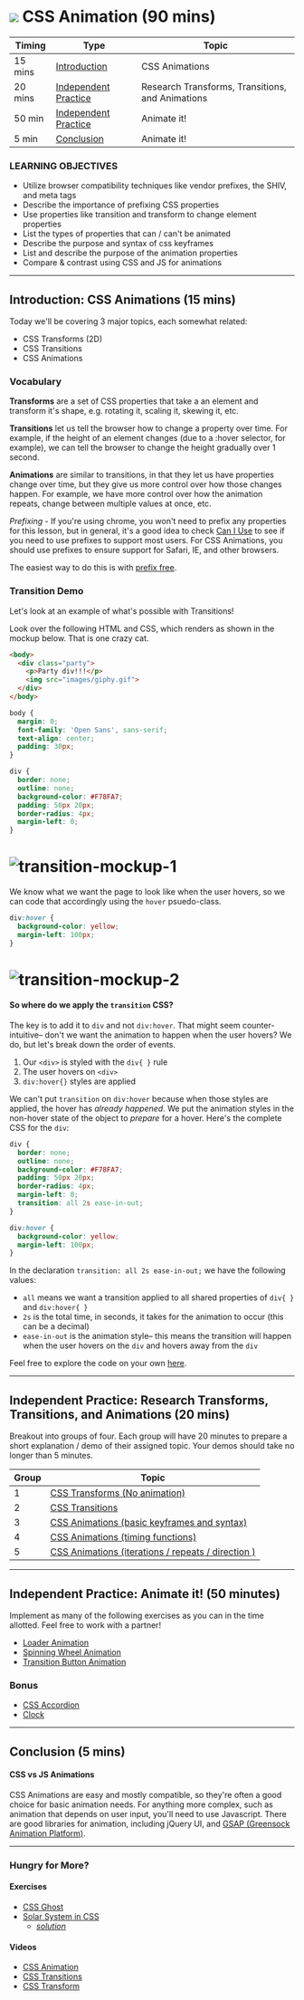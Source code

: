 # ![](https://ga-dash.s3.amazonaws.com/production/assets/logo-9f88ae6c9c3871690e33280fcf557f33.png) CSS Animation (90 mins)

| Timing | Type | Topic |
| --- | --- | --- |
| 15 mins | [Introduction](#introduction) | CSS Animations |
| 20 mins | [Independent Practice](#ind-practice-research) | Research Transforms, Transitions, and Animations |
| 50 min | [Independent Practice](#ind-practice) | Animate it! |
| 5 min | [Conclusion](#conclusion) | Animate it! |

### LEARNING OBJECTIVES
- Utilize browser compatibility techniques like vendor prefixes, the SHIV, and meta tags
- Describe the importance of prefixing CSS properties
- Use properties like transition and transform to change element properties
- List the types of properties that can / can't be animated
- Describe the purpose and syntax of css keyframes
- List and describe the purpose of the animation properties
- Compare & contrast using CSS and JS for animations

***

<a name="introduction"></a>
## Introduction: CSS Animations (15 mins)

Today we'll be covering 3 major topics, each somewhat related:
- CSS Transforms (2D)
- CSS Transitions
- CSS Animations

### Vocabulary
**Transforms** are a set of CSS properties that take a an element and transform it's shape, e.g. rotating it, scaling it, skewing it, etc.

**Transitions** let us tell the browser how to change a property over time. For example, if the height of an element changes (due to a :hover selector, for example), we can tell the browser to change the height gradually over 1 second.

**Animations** are similar to transitions, in that they let us have properties change over time, but they give us more control over how those changes happen. For example, we have more control over how the animation repeats, change between multiple values at once, etc.

*Prefixing* - If you're using chrome, you won't need to prefix any properties for this lesson, but in general, it's a good idea to check [Can I Use](http://caniuse.com/) to see if you need to use prefixes to support most users. For CSS Animations, you should use prefixes to ensure support for Safari, IE, and other browsers.

The easiest way to do this is with [prefix free](http://leaverou.github.io/prefixfree/).

### Transition Demo
Let's look at an example of what's possible with Transitions!

Look over the following HTML and CSS, which renders as shown in the mockup below. That is one crazy cat.

```html
<body>
  <div class="party">
    <p>Party div!!!</p>
    <img src="images/giphy.gif">
  </div>
</body>
```

```css
body {
  margin: 0;
  font-family: 'Open Sans', sans-serif;
  text-align: center;
  padding: 30px;
}

div {
  border: none;
  outline: none;
  background-color: #F78FA7;
  padding: 50px 20px;
  border-radius: 4px;
  margin-left: 0;
}
```

# ![transition-mockup-1](assets/transition-mockup-1.png)

We know what we want the page to look like when the user hovers, so we can code that accordingly using the `hover` psuedo-class.

```css
div:hover {
  background-color: yellow;
  margin-left: 100px;
}
```

# ![transition-mockup-2](assets/transition-mockup-2.png)

#### So where do we apply the `transition` CSS?
The key is to add it to `div` and not `div:hover`. That might seem counter-intuitive– don't we want the animation to happen when the user hovers? We do, but let's break down the order of events.

1. Our `<div>` is styled with the `div{ }` rule
2. The user hovers on `<div>`
3. `div:hover{}` styles are applied

  We can't put `transition` on `div:hover` because when those styles are applied, the hover has *already happened*. We put the animation styles in the non-hover state of the object to *prepare* for a hover. Here's the complete CSS for the `div`:

  ```css
  div {
    border: none;
    outline: none;
    background-color: #F78FA7;
    padding: 50px 20px;
    border-radius: 4px;
    margin-left: 0;
    transition: all 2s ease-in-out;
  }

  div:hover {
    background-color: yellow;
    margin-left: 100px;
  }
  ```

In the declaration `transition: all 2s ease-in-out;` we have the following values:
- `all` means we want a transition applied to all shared properties of `div{ }` and `div:hover{ }`
- `2s` is the total time, in seconds, it takes for the animation to occur (this can be a decimal)
- `ease-in-out` is the animation style– this means the transition will happen when the user hovers on the `div` and hovers away from the `div`

Feel free to explore the code on your own [here](transition-example).

***

<a name="ind-practice-research"></a>
## Independent Practice: Research Transforms, Transitions, and Animations (20 mins)
Breakout into groups of four. Each group will have 20 minutes to prepare a short explanation / demo of their assigned topic. Your demos should take no longer than 5 minutes.

| Group | Topic
| --- | --- |
| 1 | [CSS Transforms (No animation)](https://developer.mozilla.org/en-US/docs/Web/CSS/transform) |
| 2 | [CSS Transitions](https://developer.mozilla.org/en-US/docs/Web/CSS/transition) |
| 3 | [CSS Animations (basic keyframes and syntax)](https://developer.mozilla.org/en-US/docs/Web/CSS/@keyframes) |
| 4 | [CSS Animations (timing functions)](https://developer.mozilla.org/en-US/docs/Web/CSS/animation-timing-function) |
| 5 | [CSS Animations (iterations / repeats / direction )](https://developer.mozilla.org/en-US/docs/Web/CSS/animation-iteration-count) |

***

<a name="ind-practice"></a>
## Independent Practice: Animate it! (50 minutes)
Implement as many of the following exercises as you can in the time allotted. Feel free to work with a partner!
- [Loader Animation](independent-practice/loader-animation/starter-code)
- [Spinning Wheel Animation](independent-practice/spinning-wheel-animation/starter-code)
- [Transition Button Animation](independent-practice/transition-button-animation/starter-code)


### Bonus
- [CSS Accordion](independent-practice/accordian-animation)
- [Clock](independent-practice/clock-animation)

***

<a name="conclusion"></a>
## Conclusion (5 mins)
#### CSS vs JS Animations
CSS Animations are easy and mostly compatible, so they're often a good choice for basic animation needs. For anything more complex, such as animation that depends on user input, you'll need to use Javascript. There are good libraries for animation, including jQuery UI, and [GSAP (Greensock Animation Platform)](http://greensock.com/gsap).

***

### Hungry for More?
#### Exercises
- [CSS Ghost](exercises/css-ghost)
- [Solar System in CSS](http://neography.com/experiment/circles/solarsystem/)
  - [*solution*](http://neography.com/journal/our-solar-system-in-css3/)


#### Videos
- [CSS Animation](https://www.youtube.com/watch?v=9RfHG3K8U_Q&index=31&list=PLdnONIhPScST0Vy4LrIZiYKpFNoxgyH7J)
- [CSS Transitions](https://www.youtube.com/watch?v=Xu3SrQhtBqw&index=30&list=PLdnONIhPScST0Vy4LrIZiYKpFNoxgyH7J)
- [CSS Transform](https://www.youtube.com/watch?v=Gu-HBBZLyjg&index=29&list=PLdnONIhPScST0Vy4LrIZiYKpFNoxgyH7J)
